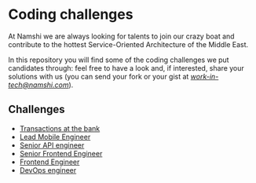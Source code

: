 # Coding challenges

At Namshi we are always looking for talents to join our
crazy boat and contribute to the hottest Service-Oriented
Architecture of the Middle East.

In this repository you will find some of the coding challenges
we put candidates through: feel free to have a look and, if interested,
share your solutions with us (you can send your fork or your gist at
*work-in-tech@namshi.com*).

## Challenges

* [Transactions at the bank](transactions-at-the-bank.md)
* [Lead Mobile Engineer](lead-mobile-engineer.md)
* [Senior API engineer](senior-api-engineer.md)
* [Senior Frontend Engineer](senior-frontend-engineer.md)
* [Frontend Engineer](frontend-developer.md)
* [DevOps engineer](automation.md)
